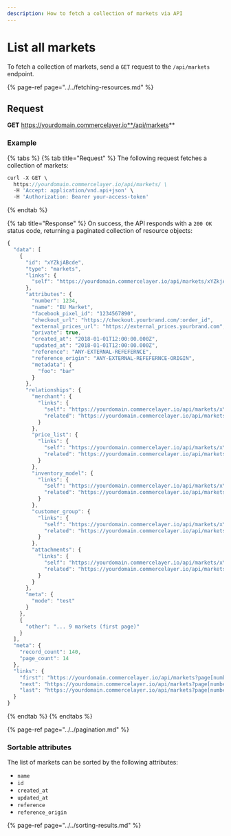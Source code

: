 ```yaml
---
description: How to fetch a collection of markets via API
---
```


# List all markets

To fetch a collection of markets, send a `GET` request to the `/api/markets` endpoint.

{% page-ref page="../../fetching-resources.md" %}

## Request

**GET** https://yourdomain.commercelayer.io**/api/markets**

### **Example**

{% tabs %}
{% tab title="Request" %}
The following request fetches a collection of markets:

```javascript
curl -X GET \
  https://yourdomain.commercelayer.io/api/markets/ \
  -H 'Accept: application/vnd.api+json' \
  -H 'Authorization: Bearer your-access-token'
```
{% endtab %}

{% tab title="Response" %}
On success, the API responds with a `200 OK` status code, returning a paginated collection of resource objects:

```javascript
{
  "data": [
    {
      "id": "xYZkjABcde",
      "type": "markets",
      "links": {
        "self": "https://yourdomain.commercelayer.io/api/markets/xYZkjABcde"
      },
      "attributes": {
        "number": 1234,
        "name": "EU Market",
        "facebook_pixel_id": "1234567890",
        "checkout_url": "https://checkout.yourbrand.com/:order_id",
        "external_prices_url": "https://external_prices.yourbrand.com",
        "private": true,
        "created_at": "2018-01-01T12:00:00.000Z",
        "updated_at": "2018-01-01T12:00:00.000Z",
        "reference": "ANY-EXTERNAL-REFEFERNCE",
        "reference_origin": "ANY-EXTERNAL-REFEFERNCE-ORIGIN",
        "metadata": {
          "foo": "bar"
        }
      },
      "relationships": {
        "merchant": {
          "links": {
            "self": "https://yourdomain.commercelayer.io/api/markets/xYZkjABcde/relationships/merchant",
            "related": "https://yourdomain.commercelayer.io/api/markets/xYZkjABcde/merchant"
          }
        },
        "price_list": {
          "links": {
            "self": "https://yourdomain.commercelayer.io/api/markets/xYZkjABcde/relationships/price_list",
            "related": "https://yourdomain.commercelayer.io/api/markets/xYZkjABcde/price_list"
          }
        },
        "inventory_model": {
          "links": {
            "self": "https://yourdomain.commercelayer.io/api/markets/xYZkjABcde/relationships/inventory_model",
            "related": "https://yourdomain.commercelayer.io/api/markets/xYZkjABcde/inventory_model"
          }
        },
        "customer_group": {
          "links": {
            "self": "https://yourdomain.commercelayer.io/api/markets/xYZkjABcde/relationships/customer_group",
            "related": "https://yourdomain.commercelayer.io/api/markets/xYZkjABcde/customer_group"
          }
        },
        "attachments": {
          "links": {
            "self": "https://yourdomain.commercelayer.io/api/markets/xYZkjABcde/relationships/attachments",
            "related": "https://yourdomain.commercelayer.io/api/markets/xYZkjABcde/attachments"
          }
        }
      },
      "meta": {
        "mode": "test"
      }
    },
    {
      "other": "... 9 markets (first page)"
    }
  ],
  "meta": {
    "record_count": 140,
    "page_count": 14
  },
  "links": {
    "first": "https://yourdomain.commercelayer.io/api/markets?page[number]=1&page[size]=10",
    "next": "https://yourdomain.commercelayer.io/api/markets?page[number]=2&page[size]=10",
    "last": "https://yourdomain.commercelayer.io/api/markets?page[number]=14&page[size]=10"
  }
}
```
{% endtab %}
{% endtabs %}

{% page-ref page="../../pagination.md" %}

### Sortable attributes

The list of markets can be sorted by the following attributes:

* `name`
* `id`
* `created_at`
* `updated_at`
* `reference`
* `reference_origin`

{% page-ref page="../../sorting-results.md" %}

